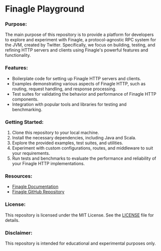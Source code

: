 # Finagle Playground

### Purpose:
The main purpose of this repository is to provide a platform for developers to explore and experiment with Finagle, a protocol-agnostic RPC system for the JVM, created by Twitter. Specifically, we focus on building, testing, and refining HTTP servers and clients using Finagle's powerful features and functionality.

### Features:
- Boilerplate code for setting up Finagle HTTP servers and clients.
- Examples demonstrating various aspects of Finagle HTTP, such as routing, request handling, and response processing.
- Test suites for validating the behavior and performance of Finagle HTTP components.
- Integration with popular tools and libraries for testing and benchmarking.

### Getting Started:
1. Clone this repository to your local machine.
2. Install the necessary dependencies, including Java and Scala.
3. Explore the provided examples, test suites, and utilities.
4. Experiment with custom configurations, routes, and middleware to suit your requirements.
5. Run tests and benchmarks to evaluate the performance and reliability of your Finagle HTTP implementations.

### Resources:
- [Finagle Documentation](https://twitter.github.io/finagle/)
- [Finagle GitHub Repository](https://github.com/twitter/finagle)

### License:
This repository is licensed under the MIT License. See the [LICENSE](LICENSE) file for details.

### Disclaimer:
This repository is intended for educational and experimental purposes only. 